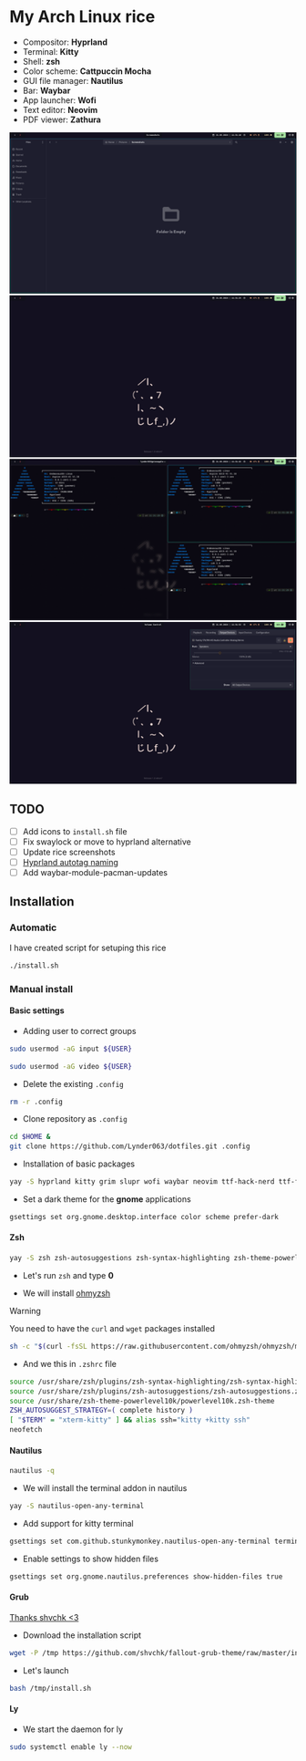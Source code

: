 # My Arch Linux rice

- Compositor: **Hyprland** 
- Terminal: **Kitty** 
- Shell: **zsh** 
- Color scheme: **Cattpuccin Mocha** 
- GUI file manager: **Nautilus** 
- Bar: **Waybar** 
- App launcher: **Wofi** 
- Text editor: **Neovim** 
- PDF viewer: **Zathura** 

![Screenshot 1](pics/pic_1.png)
![Screenshot 1](pics/pic_2.png)
![Screenshot 1](pics/pic_3.png)
![Screenshot 1](pics/pic_4.png)

## TODO
- [ ] Add icons to `install.sh` file
- [ ] Fix swaylock or move to hyprland alternative
- [ ] Update rice screenshots
- [ ] [Hyprland autotag naming](https://github.com/hyprland-community/hyprland-autoname-workspaces)
- [ ] Add waybar-module-pacman-updates

## Installation

### Automatic
I have created script for setuping this rice
```bash
./install.sh
```

### Manual install
#### Basic settings

- Adding user to correct groups

```bash
sudo usermod -aG input ${USER}
```

```bash
sudo usermod -aG video ${USER}
```

- Delete the existing `.config`

``` bash
rm -r .config
```

- Clone repository as `.config`
``` bash
cd $HOME &
git clone https://github.com/Lynder063/dotfiles.git .config
```

- Installation of basic packages

``` bash
yay -S hyprland kitty grim slupr wofi waybar neovim ttf-hack-nerd ttf-font-awesome noto-fonts-emoji network-manager-applet blueman-applet dunst hyprpaper swaylock-effects catppuccin-gtk-theme-mocha-gnome hyprshot polk - keyring ly nwg-look neofetch nautilus ocs-url wget curl xdg-desktop-portal-hyprland tela-icon-theme
```

- Set a dark theme for the **gnome** applications

``` bash
gsettings set org.gnome.desktop.interface color scheme prefer-dark
```
#### Zsh

``` bash
yay -S zsh zsh-autosuggestions zsh-syntax-highlighting zsh-theme-powerlevel10k
```

- Let's run `zsh` and type **0**

- We will install [ohmyzsh](https://ohmyz.sh/#install)

> [!WARNING]
> You need to have the `curl` and `wget` packages installed


``` bash
sh -c "$(curl -fsSL https://raw.githubusercontent.com/ohmyzsh/ohmyzsh/master/tools/install.sh)"
```

- And we this in `.zshrc` file
``` bash
source /usr/share/zsh/plugins/zsh-syntax-highlighting/zsh-syntax-highlighting.zsh
source /usr/share/zsh/plugins/zsh-autosuggestions/zsh-autosuggestions.zsh
source /usr/share/zsh-theme-powerlevel10k/powerlevel10k.zsh-theme
ZSH_AUTOSUGGEST_STRATEGY=( complete history )
[ "$TERM" = "xterm-kitty" ] && alias ssh="kitty +kitty ssh"
neofetch
```

#### Nautilus
 
``` bash
nautilus -q
```

- We will install the terminal addon in nautilus

``` bash
yay -S nautilus-open-any-terminal
```

- Add support for kitty terminal

``` bash
gsettings set com.github.stunkymonkey.nautilus-open-any-terminal terminal kitty
```

- Enable settings to show hidden files


```bash
gsettings set org.gnome.nautilus.preferences show-hidden-files true
```

#### Grub
[Thanks shvchk <3](https://github.com/shvchk/fallout-grub-theme?tab=readme-ov-file)

- Download the installation script

``` bash
wget -P /tmp https://github.com/shvchk/fallout-grub-theme/raw/master/install.sh
```

- Let's launch
``` bash
bash /tmp/install.sh
```

#### Ly

- We start the daemon for ly
``` bash
sudo systemctl enable ly --now
```

